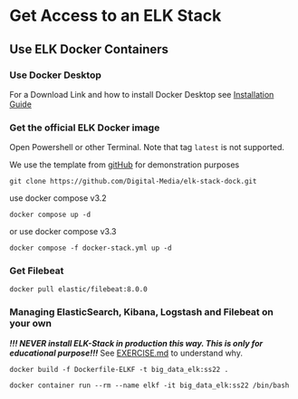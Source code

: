 # Get Access to an ELK Stack

## Use ELK Docker Containers

### Use Docker Desktop

For a Download Link and how to install Docker Desktop see [Installation Guide](https://github.com/Digital-Media/fhooe-web-dock/blob/main/INSTALL.md#install-docker)

### Get the official ELK Docker image

Open Powershell or other Terminal.
Note that tag `latest` is not supported.

We use the template from [gitHub](https://github.com/deviantony/docker-elk) for demonstration purposes 
```shell
git clone https://github.com/Digital-Media/elk-stack-dock.git
```
use docker compose v3.2
```shell
docker compose up -d
```
or use docker compose v3.3
```shell
docker compose -f docker-stack.yml up -d
```

### Get Filebeat

```shell
docker pull elastic/filebeat:8.0.0
```


### Managing ElasticSearch, Kibana, Logstash and Filebeat on your own

***!!! NEVER install ELK-Stack in production this way. This is only for educational purpose!!!***
See [EXERCISE.md](https://github.com/Digital-Media/big_data/blob/main/elk-stack/EXERCISE.md) to understand why.
```shell
docker build -f Dockerfile-ELKF -t big_data_elk:ss22 .
```
```shell
docker container run --rm --name elkf -it big_data_elk:ss22 /bin/bash
```